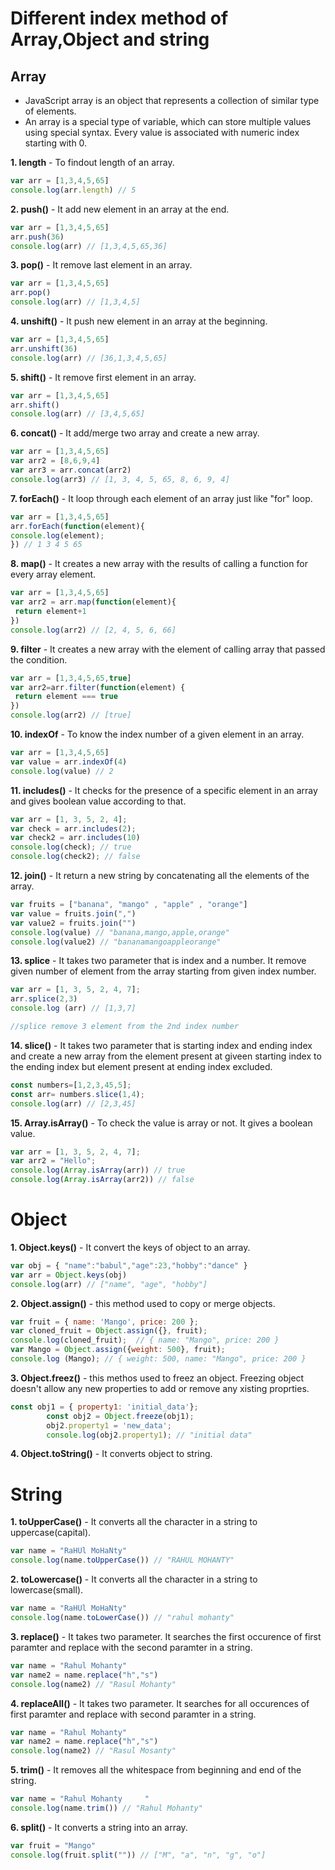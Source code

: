 
# Different index method of Array,Object and string

## Array

* JavaScript array is an object that represents a collection of similar type of elements.
* An array is a special type of variable, which can store multiple values using special syntax. Every value is associated with numeric index starting with 0.

**1. length** - To findout length of an array.
```javascript
var arr = [1,3,4,5,65]
console.log(arr.length) // 5
```

**2. push()** - It add new element in an array at the end.
```javascript
var arr = [1,3,4,5,65]
arr.push(36)
console.log(arr) // [1,3,4,5,65,36]
```

**3. pop()** - It remove last element in an array.
```javascript
var arr = [1,3,4,5,65]
arr.pop()
console.log(arr) // [1,3,4,5]
```

**4. unshift()** - It push new element in an array at the beginning.
```javascript
var arr = [1,3,4,5,65]
arr.unshift(36)
console.log(arr) // [36,1,3,4,5,65]
```

**5. shift()** - It remove first element in an array.
```javascript
var arr = [1,3,4,5,65]
arr.shift()
console.log(arr) // [3,4,5,65]
```

**6.  concat()** - It add/merge two array and create a new array.
```javascript
var arr = [1,3,4,5,65]
var arr2 = [8,6,9,4]
var arr3 = arr.concat(arr2)
console.log(arr3) // [1, 3, 4, 5, 65, 8, 6, 9, 4]
```

**7. forEach()** - It loop through each element of an array just like "for" loop.
```javascript
var arr = [1,3,4,5,65]
arr.forEach(function(element){
console.log(element);
}) // 1 3 4 5 65
```

**8. map()** - It creates a new array with the results of calling a function for every array element.
```javascript
var arr = [1,3,4,5,65]
var arr2 = arr.map(function(element){
 return element+1
}) 
console.log(arr2) // [2, 4, 5, 6, 66]
```

**9. filter** - It creates a new array with the element of calling array that passed the condition.
```javascript
var arr = [1,3,4,5,65,true]
var arr2=arr.filter(function(element) {
 return element === true
})
console.log(arr2) // [true]
```

**10. indexOf** - To know the index number of a given element in an array.
```javascript
var arr = [1,3,4,5,65]
var value = arr.indexOf(4)
console.log(value) // 2
```

**11. includes()** - It checks for the presence of a specific element in an array and gives boolean value according to that.
```javascript
var arr = [1, 3, 5, 2, 4];
var check = arr.includes(2);
var check2 = arr.includes(10)
console.log(check); // true
console.log(check2); // false
```

**12. join()** - It return a new string by concatenating all the elements of the array.
```javascript
var fruits = ["banana", "mango" , "apple" , "orange"]
var value = fruits.join(",")
var value2 = fruits.join("")
console.log(value) // "banana,mango,apple,orange"
console.log(value2) // "bananamangoappleorange"
```

**13. splice** - It takes two parameter that is index and a number. It remove given number of element from the array starting from given index number. 
```javascript
var arr = [1, 3, 5, 2, 4, 7];
arr.splice(2,3)
console.log (arr) // [1,3,7]

//splice remove 3 element from the 2nd index number
```

**14. slice()** - It takes two parameter that is starting index and ending index and create a new array from the element present at giveen starting index to the ending index but element present at ending index excluded.
```javascript
const numbers=[1,2,3,45,5];
const arr= numbers.slice(1,4);
console.log(arr) // [2,3,45]
```

**15. Array.isArray()** - To check the value is array or not. It gives a boolean value.
```javascript
var arr = [1, 3, 5, 2, 4, 7];
var arr2 = "Hello";
console.log(Array.isArray(arr)) // true
console.log(Array.isArray(arr2)) // false
```

# Object

**1. Object.keys()** - It convert the keys of object to an array.
```javascript
var obj = { "name":"babul","age":23,"hobby":"dance" }
var arr = Object.keys(obj)
console.log(arr) // ["name", "age", "hobby"]
```

**2. Object.assign()** - this method used to copy or merge objects.
```javascript
var fruit = { name: 'Mango', price: 200 };
var cloned_fruit = Object.assign({}, fruit);
console.log(cloned_fruit);  // { name: "Mango", price: 200 }
var Mango = Object.assign({weight: 500}, fruit);
console.log (Mango); // { weight: 500, name: "Mango", price: 200 }
```

**3. Object.freez()** - this methos used to freez an object. Freezing object doesn't allow any new properties to add or remove any xisting proprties.
```javascript
const obj1 = { property1: 'initial_data'};
        const obj2 = Object.freeze(obj1);
        obj2.property1 = 'new_data';
        console.log(obj2.property1); // "initial data"
 ```

**4. Object.toString()** - It converts object to string.


# String

**1. toUpperCase()** - It converts all the character in a string to uppercase(capital).
```javascript
var name = "RaHUl MoHaNty"
console.log(name.toUpperCase()) // "RAHUL MOHANTY"
```

**2. toLowercase()** - It converts all the character in a string to lowercase(small).
```javascript
var name = "RaHUl MoHaNty"
console.log(name.toLowerCase()) // "rahul mohanty"
```

**3. replace()** - It takes two parameter. It searches the first occurence of first paramter and replace with the second paramter in a string.
```javascript
var name = "Rahul Mohanty"
var name2 = name.replace("h","s")
console.log(name2) // "Rasul Mohanty"
```

**4. replaceAll()** - It takes two parameter. It searches for all occurences of first paramter and replace with second paramter in a string.
```javascript
var name = "Rahul Mohanty"
var name2 = name.replace("h","s")
console.log(name2) // "Rasul Mosanty"
```

**5. trim()** - It removes all the whitespace from beginning and end of the string.
```javascript
var name = "Rahul Mohanty     "
console.log(name.trim()) // "Rahul Mohanty"
```
**6. split()** - It converts a string into an array.
```javascript
var fruit = "Mango"
console.log(fruit.split("")) // ["M", "a", "n", "g", "o"]
```
